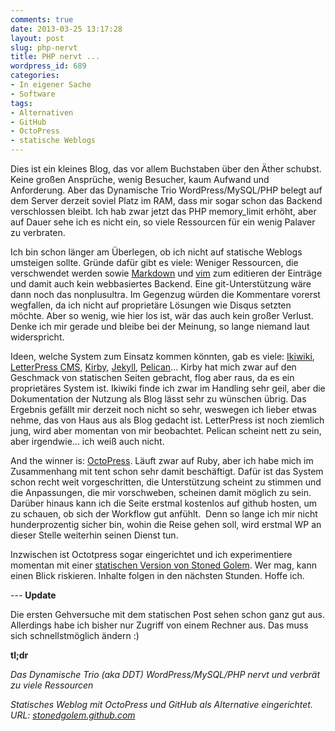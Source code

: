 ```yaml
---
comments: true
date: 2013-03-25 13:17:28
layout: post
slug: php-nervt
title: PHP nervt ...
wordpress_id: 689
categories:
- In eigener Sache
- Software
tags:
- Alternativen
- GitHub
- OctoPress
- statische Weblogs
---
```


Dies ist ein kleines Blog, das vor allem Buchstaben über den Äther schubst. Keine großen Ansprüche, wenig Besucher, kaum Aufwand und Anforderung. Aber das Dynamische Trio WordPress/MySQL/PHP belegt auf dem Server derzeit soviel Platz im RAM, dass mir sogar schon das Backend verschlossen bleibt. Ich hab zwar jetzt das PHP memory_limit erhöht, aber auf Dauer sehe ich es nicht ein, so viele Ressourcen für ein wenig Palaver zu verbraten.

Ich bin schon länger am Überlegen, ob ich nicht auf statische Weblogs umsteigen sollte. Gründe dafür gibt es viele: Weniger Ressourcen, die verschwendet werden sowie [Markdown](http://de.wikipedia.org/wiki/Markdown) und [vim](www.vim.org) zum editieren der Einträge und damit auch kein webbasiertes Backend. Eine git-Unterstützung wäre dann noch das nonplusultra. Im Gegenzug würden die Kommentare vorerst wegfallen, da ich nicht auf proprietäre Lösungen wie Disqus setzten möchte. Aber so wenig, wie hier los ist, wär das auch kein großer Verlust. Denke ich mir gerade und bleibe bei der Meinung, so lange niemand laut widerspricht.

Ideen, welche System zum Einsatz kommen könnten, gab es viele: [Ikiwiki](ikiwiki.info), [LetterPress CMS](https://github.com/an0/Letterpress), [Kirby](getkirby.com), [Jekyll](https://github.com/mojombo/jekyll), [Pelican](http://docs.getpelican.com/en/3.1.1/)... Kirby hat mich zwar auf den Geschmack von statischen Seiten gebracht, flog aber raus, da es ein proprietäres System ist. Ikiwiki finde ich zwar im Handling sehr geil, aber die Dokumentation der Nutzung als Blog lässt sehr zu wünschen übrig. Das Ergebnis gefällt mir derzeit noch nicht so sehr, weswegen ich lieber etwas nehme, das von Haus aus als Blog gedacht ist. LetterPress ist noch ziemlich jung, wird aber momentan von mir beobachtet. Pelican scheint nett zu sein, aber irgendwie... ich weiß auch nicht.

And the winner is: [OctoPress](http://octopress.org/). Läuft zwar auf Ruby, aber ich habe mich im Zusammenhang mit tent schon sehr damit beschäftigt. Dafür ist das System schon recht weit vorgeschritten, die Unterstützung scheint zu stimmen und die Anpassungen, die mir vorschweben, scheinen damit möglich zu sein. Darüber hinaus kann ich die Seite erstmal kostenlos auf github hosten, um zu schauen, ob sich der Workflow gut anfühlt.  Denn so lange ich mir nicht hunderprozentig sicher bin, wohin die Reise gehen soll, wird erstmal WP an dieser Stelle weiterhin seinen Dienst tun.

Inzwischen ist Octotpress sogar eingerichtet und ich experimentiere momentan mit einer [statischen Version von Stoned Golem](http://stonedgolem.github.com). Wer mag, kann einen Blick riskieren. Inhalte folgen in den nächsten Stunden. Hoffe ich.

--- **Update**

Die ersten Gehversuche mit dem statischen Post sehen schon ganz gut aus. Allerdings habe ich bisher nur Zugriff von einem Rechner aus. Das muss sich schnellstmöglich ändern :)

**tl;dr**

_Das Dynamische Trio (aka DDT) WordPress/MySQL/PHP nervt und verbrät zu viele Ressourcen_

_Statisches Weblog mit OctoPress und GitHub als Alternative eingerichtet. URL: [stonedgolem.github.com](stonedgolem.github.com)_
